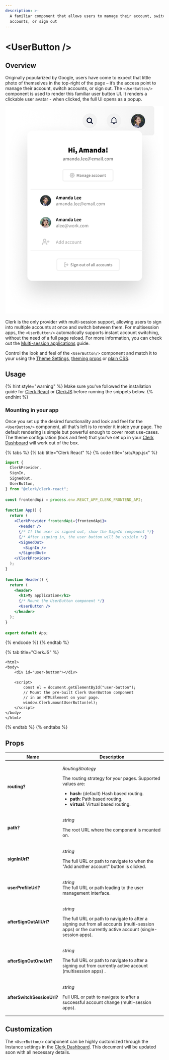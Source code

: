 ```yaml
---
description: >-
  A familiar component that allows users to manage their account, switch
  accounts, or sign out
---
```


# \<UserButton />

## Overview

Originally popularized by Google, users have come to expect that little photo of themselves in the top-right of the page – it’s the access point to manage their account, switch accounts, or sign out. The `<UserButton/>` component is used to render this familiar user button UI. It renders a clickable user avatar - when clicked, the full UI opens as a popup.&#x20;



![The default \<UserButton/> component](../.gitbook/assets/user-button.png)

Clerk is the only provider with multi-session support, allowing users to sign into multiple accounts at once and switch between them. For multisession apps, the `<UserButton/>` automatically supports instant account switching, without the need of a full page reload. For more information, you can check out the [Multi-session applications](../popular-guides/popular-guides-multi-session-applications.md) guide.

Control the look and feel of the `<UserButton/>` component and match it to your using the [Theme Settings](../popular-guides/setup-your-application.md#theme), [theming props](user-profile.md#customization) or [plain CSS](user-profile.md#customization).

## Usage

{% hint style="warning" %}
Make sure you've followed the installation guide for [Clerk React](../reference/clerk-react/installation.md) or [ClerkJS](../reference/clerkjs/installation.md) before running the snippets below.
{% endhint %}

### Mounting in your app

Once you set up the desired functionality and look and feel for the `<UserButton/>` component, all that's left is to render it inside your page. The default rendering is simple but powerful enough to cover most use-cases. The  theme configuration (look and feel) that you've set up in your [Clerk Dashboard](https://dashboard.clerk.dev) will work out of the box.

{% tabs %}
{% tab title="Clerk React" %}
{% code title="src/App.jsx" %}
```jsx
import {
  ClerkProvider,
  SignIn,
  SignedOut,
  UserButton,
} from "@clerk/clerk-react";

const frontendApi = process.env.REACT_APP_CLERK_FRONTEND_API;

function App() {
  return (
    <ClerkProvider frontendApi={frontendApi}>
      <Header />
      {/* If the user is signed out, show the SignIn component */}
      {/* After signing in, the user button will be visible */}
      <SignedOut>
        <SignIn />
      </SignedOut>
    </ClerkProvider>
  );
}

function Header() {
  return (
    <header>
      <h1>My application</h1>
      {/* Mount the UserButton component */}
      <UserButton />
    </header>
  );
}

export default App;
```
{% endcode %}
{% endtab %}

{% tab title="ClerkJS" %}
```markup
<html>
<body>
    <div id="user-button"></div>
    
    <script>
        const el = document.getElementById("user-button");
        // Mount the pre-built Clerk UserButton component
        // in an HTMLElement on your page. 
        window.Clerk.mountUserButton(el);
    </script>
</body>
</html>
```
{% endtab %}
{% endtabs %}

## Props

| Name                       | Description                                                                                                                                                                                                                                                                        |
| -------------------------- | ---------------------------------------------------------------------------------------------------------------------------------------------------------------------------------------------------------------------------------------------------------------------------------- |
| **routing?**               | <p><em>RoutingStrategy</em></p><p>The routing strategy for your pages. Supported values are:</p><ul><li><strong>hash: </strong>(default) Hash based routing.</li><li><strong>path</strong>: Path based routing.</li><li><strong>virtual</strong>: Virtual based routing.</li></ul> |
| **path?**                  | <p><em>string</em></p><p>The root URL where the component is mounted on.</p>                                                                                                                                                                                                       |
| **signInUrl?**             | <p><em>string</em></p><p>The full URL or path to navigate to when the "Add another account" button is clicked.</p>                                                                                                                                                                 |
| **userProfileUrl?**        | <p><em>string</em><br><em></em>The full URL or path leading to the user management interface.</p>                                                                                                                                                                                  |
| **afterSignOutAllUrl?**    | <p><em>string</em></p><p>The full URL or path to navigate to after a signing out from all accounts (multi-session apps) or the currently active account (single-session apps).</p>                                                                                                 |
| **afterSignOutOneUrl?**    | <p><em>string</em></p><p>The full URL or path to navigate to after a signing out from currently active account (multisession apps) .</p>                                                                                                                                           |
| **afterSwitchSessionUrl?** | <p><em>string</em></p><p>Full URL or path to navigate to after a successful account change (multi-session apps).</p>                                                                                                                                                               |

## Customization

The `<UserButton/>` component can be highly customized through the Instance settings in the [Clerk Dashboard](https://dashboard.clerk.dev). This document will be updated soon with all necessary details.
